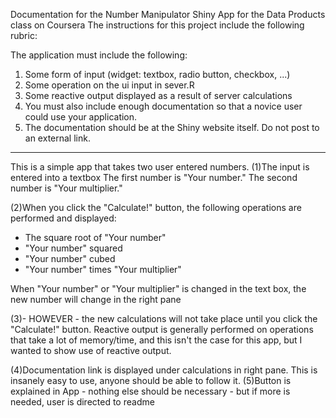 Documentation for the Number Manipulator Shiny App for the Data Products class on Coursera
The instructions for this project include the following rubric:

The application must include the following:

1. Some form of input (widget: textbox, radio button, checkbox, ...)
2. Some operation on the ui input in sever.R
3. Some reactive output displayed as a result of server calculations
4. You must also include enough documentation so that a novice user could use your application.
5. The documentation should be at the Shiny website itself. Do not post to an external link.
----------------------------------------------------------------------------------------------------

This is a simple app that takes two user entered numbers.
(1)The input is entered into a textbox
The first number is "Your number."
The second number is "Your multiplier."

(2)When you click the "Calculate!" button, the following operations are performed and displayed:
 - The square root of "Your number"
 -  "Your number" squared
 -  "Your number" cubed
 -  "Your number" times "Your multiplier"

When "Your number" or "Your multiplier" is changed in the text box, the new number will change in the right pane 

(3)- HOWEVER - the new calculations will not take place until you click the "Calculate!" button. Reactive output is generally performed on operations that take a lot of memory/time, and this isn't the case for this app, but I wanted to show use of reactive output.

(4)Documentation link is displayed under calculations in right pane. This is insanely easy to use, anyone should be able to follow it.
(5)Button is explained in App - nothing else should be necessary - but if more is needed, user is directed to readme




